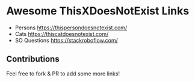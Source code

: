 # Awesome ThisXDoesNotExist Links

- Persons https://thispersondoesnotexist.com/
- Cats https://thiscatdoesnotexist.com/
- SO Questions https://stackroboflow.com/

## Contributions

Feel free to fork & PR to add some more links!
